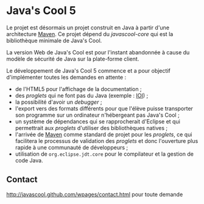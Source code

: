 # Java's Cool 5

Le projet est désormais un projet construit en Java à partir d'une architecture [Maven](https://maven.apache.org/). 
Ce projet dépend du *javascool-core* qui est la bibliothèque minimale de Java's Cool.

La version Web de Java's Cool est pour l'instant abandonnée à cause du modèle de sécurité de Java sur la plate-forme client.

Le développement de Java's Cool 5 commence et a pour objectif d'implémenter toutes les demandes en attente :

* de l'HTML5 pour l'affichage de la documentation ;
* des *proglets* qui ne font pas du Java (exemple : [IOI](http://www.france-ioi.org/)) ;
* la possibilité d'avoir un *debugger* ;
* l'export vers des formats différents pour que l'élève puisse transporter son programme sur un ordinateur n'hébergeant pas Java's Cool ;
* un système de dépendances qui se rapprocherait d'Eclipse et qui permettrait aux *proglets* d'utiliser des bibliothèques natives ;
* l'arrivée de [Maven](https://maven.apache.org/) comme standard de projet pour les *proglets*, ce qui facilitera le processus de validation des *proglets* et donc l'ouverture plus rapide à une communauté de développeurs ;
* utilisation de `org.eclipse.jdt.core` pour le compilateur et la gestion de code Java.

## Contact

http://javascool.github.com/wpages/contact.html pour toute demande

